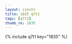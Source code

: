 ```yaml
--- 
layout: sieutv
title: 1835 q7t1
tags: [q7t1]
thumb_re: 1835
---
```

{% include q7t1 key="1835" %} 
